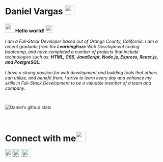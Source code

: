 # Daniel Vargas&nbsp;<img src="https://github.com/TheDudeThatCode/TheDudeThatCode/blob/master/Assets/Mario_Hello_Big.gif" width="30px">

### <img src="https://github.com/TheDudeThatCode/TheDudeThatCode/blob/master/Assets/Hi.gif" width="29px"> Hello world!&nbsp;<img src="https://github.com/TheDudeThatCode/TheDudeThatCode/blob/master/Assets/Earth.gif" width="24px">

<p>
  <em>
    I am a Full-Stack Developer based out of Orange County, California. I am a recent graduate from the <b>LearningFuze</b> Web Development coding bootcamp, and have completed
    a number of projects that include technologies such as: <b>HTML, CSS, JavaScript, Node.js, Express, React.js, and PostgreSQL</b>. 
    <br><br>
    I have a strong passion for web development and building tools that others can utilize, and benefit from. I strive to learn every day and enhance my skills in Full-Stack    Development to be a valuable member of a team and company.    
  </em>  
</p>


<br>


![Daniel's github stats](https://github-readme-stats.vercel.app/api?username=daniel-vargas96&show_icons=true&hide_border=true)

<br>

# Connect with me<img src="https://github.com/TheDudeThatCode/TheDudeThatCode/blob/master/Assets/Handshake.gif" height="32px">

  <a href="https://www.linkedin.com/in/danielvargas96" target="_blank" >
    <img align="left" alt="Daniel Vargas | Linkedin" width="24px" src="https://github.com/TheDudeThatCode/TheDudeThatCode/blob/master/Assets/Linkedin.svg" />
  </a>
  <a href="mailto:dannyvargashb@gmail.com" target="_blank" >
    <img align="left" alt="Daniel Vargas | Gmail" width="26px" src="https://github.com/TheDudeThatCode/TheDudeThatCode/blob/master/Assets/Gmail.svg" />
  </a>
  <a href="https://www.daniel-vargas.com" target="_blank" >
    <img align="left" alt="Daniel Vargas | Portfolio" width="26px" src="https://image.flaticon.com/icons/svg/13/13706.svg" />
  </a>

<br><br><br><br>

